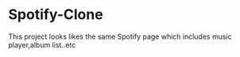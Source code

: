 # Spotify-Clone
This project looks likes the same Spotify page which includes music player,album list..etc

